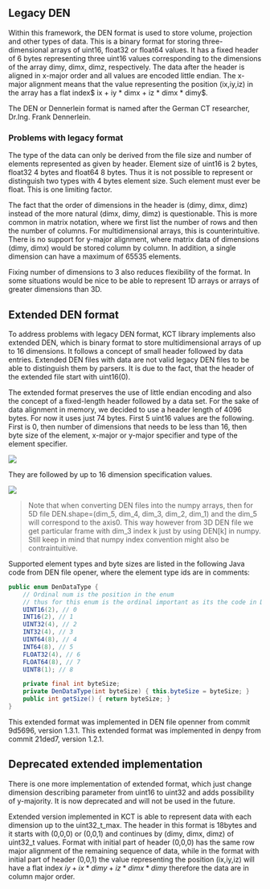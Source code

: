 <!--
.. title: DEN format
.. slug: den-format
.. date: 2021-09-13 12:06:01 UTC+02:00
.. tags: 
.. category: 
.. link: 
.. description: 
.. type: text
.. has_math: true
-->

## Legacy DEN

Within this framework, the DEN format is used to store volume, projection and other types of data. This is a binary format for storing three-dimensional arrays of uint16, float32 or float64 values. It has a fixed header of 6 bytes representing three uint16 values corresponding to the dimensions of the array dimy, dimx, dimz, respectively. The data after the header is aligned in x-major order and all values are encoded little endian. The x-major alignment means that the value representing the position (ix,iy,iz) in the array has a flat index$ ix + iy * dimx + iz * dimx * dimy$. 


The DEN or Dennerlein format is named after the German CT researcher, Dr.Ing. Frank Dennerlein.

### Problems with legacy format

The type of the data can only be derived from the file size and number of elements represented as given by header. Element size of uint16 is 2 bytes, float32 4 bytes and float64 8 bytes. Thus it is not possible to represent or distinguish two types with 4 bytes element size. Such element must ever be float. This is one limiting factor.

The fact that the order of dimensions in the header is (dimy, dimx, dimz) instead of the more natural (dimx, dimy, dimz) is questionable. This is more common in matrix notation, where we first list the number of rows and then the number of columns. For multidimensional arrays, this is counterintuitive. There is no support for y-major alignment, where matrix data of dimensions (dimy, dimx) would be stored column by column. In addition, a single dimension can have a maximum of 65535 elements.

Fixing number of dimensions to 3 also reduces flexibility of the format. In some situations would be nice to be able to represent 1D arrays or arrays of greater dimensions than 3D.


## Extended DEN format

To address problems with legacy DEN format, KCT library implements also extended DEN, which is binary format to store multidimensional arrays of up to 16 dimensions. It follows a concept of small header followed by data entries. Extended DEN files with data are not valid legacy DEN files to be able to distinguish them by parsers. It is due to the fact, that the header of the extended file start with uint16(0). 

The extended format preserves the use of little endian encoding and also the concept of a fixed-length header followed by a data set. For the sake of data alignment in memory, we decided to use a header length of 4096 bytes. For now it uses just 74 bytes. First 5 uint16 values are the following. First is 0, then number of dimensions that needs to be less than 16, then byte size of the element, x-major or y-major specifier and type of the element specifier.

<img src="/images/DENEXT_header1.svg"/>

They are followed by up to 16 dimension specification values.

<img src="/images/DENEXT_header2.svg"/>

> Note that when converting DEN files into the numpy arrays, then for 5D file DEN.shape=(dim_5, dim_4, dim_3, dim_2, dim_1) and the dim_5 will correspond to the axis0. This way however from 3D DEN file we get particular frame with dim_3 index k just by using DEN[k] in numpy. Still keep in mind that numpy index convention might also be contraintuitive.

Supported element types and byte sizes are listed in the following Java code from DEN file opener, where the element type ids are in comments:

```java
public enum DenDataType {
    // Ordinal num is the position in the enum
    // thus for this enum is the ordinal important as its the code in DEX file
    UINT16(2), // 0
    INT16(2), // 1
    UINT32(4), // 2
    INT32(4), // 3
    UINT64(8), // 4
    INT64(8), // 5
    FLOAT32(4), // 6
    FLOAT64(8), // 7
    UINT8(1); // 8

    private final int byteSize;
    private DenDataType(int byteSize) { this.byteSize = byteSize; }
    public int getSize() { return byteSize; }
}
```
This extended format was implemented in DEN file openner from commit 9d5696, version 1.3.1.
This extended format was implemented in denpy from commit 21ded7, version 1.2.1.

## Deprecated extended implementation
There is one more implementation of extended format, which just change dimension describing parameter from uint16 to uint32 and adds possibility of y-majority. It is now deprecated and will not be used in the future.

Extended version implemented in KCT is able to represent data with each dimension up to the uint32_t_max. The header in this format is 18bytes and it starts with (0,0,0) or (0,0,1) and continues by (dimy, dimx, dimz) of uint32_t values. Format with initial part of header (0,0,0) has the same row major alignment of the remaining sequence of data, while in the format with initial part of header (0,0,1) the value representing the position (ix,iy,iz) will have a flat index $iy + ix * dimy + iz * dimx * dimy$
therefore the data are in column major order.
